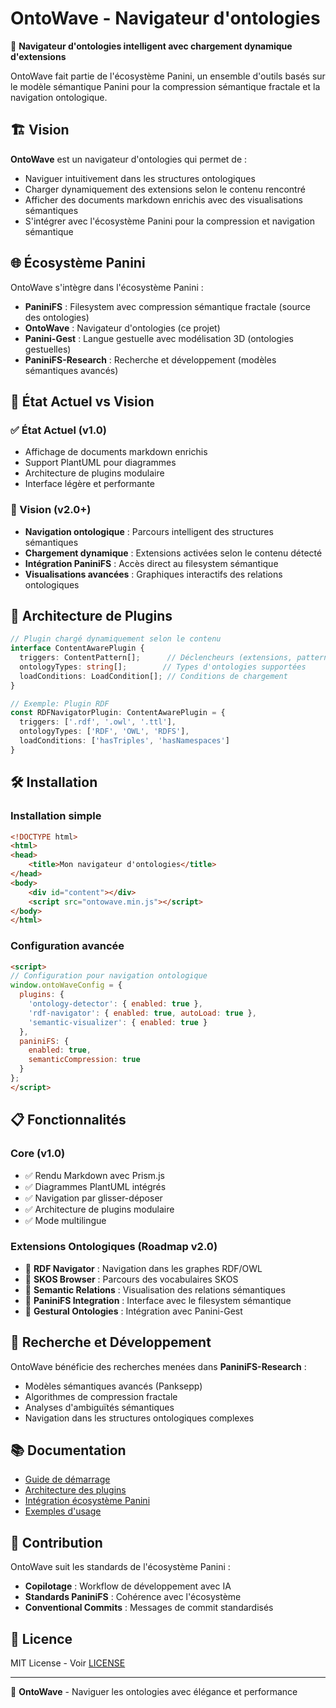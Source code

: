 # OntoWave - Navigateur d'ontologies

🧭 **Navigateur d'ontologies intelligent avec chargement dynamique d'extensions**

OntoWave fait partie de l'écosystème Panini, un ensemble d'outils basés sur le modèle sémantique Panini pour la compression sémantique fractale et la navigation ontologique.

## 🏗️ Vision

**OntoWave** est un navigateur d'ontologies qui permet de :
- Naviguer intuitivement dans les structures ontologiques
- Charger dynamiquement des extensions selon le contenu rencontré
- Afficher des documents markdown enrichis avec des visualisations sémantiques
- S'intégrer avec l'écosystème Panini pour la compression et navigation sémantique

## 🌐 Écosystème Panini

OntoWave s'intègre dans l'écosystème Panini :

- **PaniniFS** : Filesystem avec compression sémantique fractale (source des ontologies)
- **OntoWave** : Navigateur d'ontologies (ce projet)
- **Panini-Gest** : Langue gestuelle avec modélisation 3D (ontologies gestuelles)
- **PaniniFS-Research** : Recherche et développement (modèles sémantiques avancés)

## 🚀 État Actuel vs Vision

### ✅ État Actuel (v1.0)
- Affichage de documents markdown enrichis
- Support PlantUML pour diagrammes
- Architecture de plugins modulaire
- Interface légère et performante

### 🎯 Vision (v2.0+)
- **Navigation ontologique** : Parcours intelligent des structures sémantiques
- **Chargement dynamique** : Extensions activées selon le contenu détecté
- **Intégration PaniniFS** : Accès direct au filesystem sémantique
- **Visualisations avancées** : Graphiques interactifs des relations ontologiques

## 🔌 Architecture de Plugins

```typescript
// Plugin chargé dynamiquement selon le contenu
interface ContentAwarePlugin {
  triggers: ContentPattern[];      // Déclencheurs (extensions, patterns)
  ontologyTypes: string[];        // Types d'ontologies supportées
  loadConditions: LoadCondition[]; // Conditions de chargement
}

// Exemple: Plugin RDF
const RDFNavigatorPlugin: ContentAwarePlugin = {
  triggers: ['.rdf', '.owl', '.ttl'],
  ontologyTypes: ['RDF', 'OWL', 'RDFS'],
  loadConditions: ['hasTriples', 'hasNamespaces']
}
```

## 🛠️ Installation

### Installation simple
```html
<!DOCTYPE html>
<html>
<head>
    <title>Mon navigateur d'ontologies</title>
</head>
<body>
    <div id="content"></div>
    <script src="ontowave.min.js"></script>
</body>
</html>
```

### Configuration avancée
```html
<script>
// Configuration pour navigation ontologique
window.ontoWaveConfig = {
  plugins: {
    'ontology-detector': { enabled: true },
    'rdf-navigator': { enabled: true, autoLoad: true },
    'semantic-visualizer': { enabled: true }
  },
  paniniFS: {
    enabled: true,
    semanticCompression: true
  }
};
</script>
```

## 📋 Fonctionnalités

### Core (v1.0)
- ✅ Rendu Markdown avec Prism.js
- ✅ Diagrammes PlantUML intégrés
- ✅ Navigation par glisser-déposer
- ✅ Architecture de plugins modulaire
- ✅ Mode multilingue

### Extensions Ontologiques (Roadmap v2.0)
- 🔄 **RDF Navigator** : Navigation dans les graphes RDF/OWL
- 🔄 **SKOS Browser** : Parcours des vocabulaires SKOS
- 🔄 **Semantic Relations** : Visualisation des relations sémantiques
- 🔄 **PaniniFS Integration** : Interface avec le filesystem sémantique
- 🔄 **Gestural Ontologies** : Intégration avec Panini-Gest

## 🔬 Recherche et Développement

OntoWave bénéficie des recherches menées dans **PaniniFS-Research** :
- Modèles sémantiques avancés (Panksepp)
- Algorithmes de compression fractale
- Analyses d'ambiguïtés sémantiques
- Navigation dans les structures ontologiques complexes

## 📚 Documentation

- [Guide de démarrage](docs/technical/development/SETUP-MINIMAL.md)
- [Architecture des plugins](docs/PLUGIN-SYSTEM.md)
- [Intégration écosystème Panini](docs/panini/README.md)
- [Exemples d'usage](docs/demo/)

## 🤝 Contribution

OntoWave suit les standards de l'écosystème Panini :
- **Copilotage** : Workflow de développement avec IA
- **Standards PaniniFS** : Cohérence avec l'écosystème
- **Conventional Commits** : Messages de commit standardisés

## 📄 Licence

MIT License - Voir [LICENSE](LICENSE)

---

🌟 **OntoWave** - Naviguer les ontologies avec élégance et performance